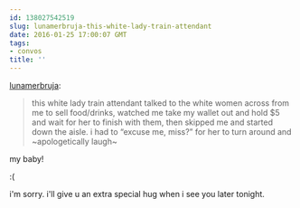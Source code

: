 ```yaml
---
id: 138027542519
slug: lunamerbruja-this-white-lady-train-attendant
date: 2016-01-25 17:00:07 GMT
tags:
- convos
title: ''
---
```

<p><a class="tumblr_blog" href="http://lunamerbruja.tumblr.com/post/138027147271">lunamerbruja</a>:</p>
<blockquote>
<p>this white lady train attendant talked to the white women across from me to sell food/drinks, watched me take my wallet out and hold $5 and wait for her to finish with them, then skipped me and started down the aisle. i had to “excuse me, miss?” for her to turn around and ~apologetically laugh~</p>
</blockquote>

my baby!

:(

i'm sorry. i'll give u an extra special hug when i see you later tonight.